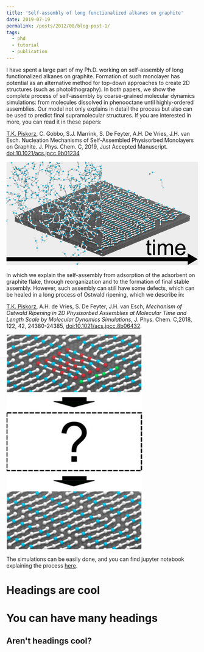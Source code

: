 ```yaml
---
title: 'Self-assembly of long functionalized alkanes on graphite'
date: 2019-07-19
permalink: /posts/2012/08/blog-post-1/
tags:
  - phd
  - tutorial
  - publication
---
```


I have spent a large part of my Ph.D. working on self-assembly of long functionalized alkanes on graphite. Formation of such monolayer has potential as an alternative method for top-down approaches to create 2D structures (such as photolithography). In both papers, we show the complete process of self-assembly by coarse-grained molecular dynamics simulations: from molecules dissolved in phenooctane until highly-ordered assemblies.  Our model not only explains in detail the process but also can be used to predict final supramolecular structures. If you are interested in more, you can read it in these papers:

<u>T.K. Piskorz</u>, C. Gobbo, S.J. Marrink, S. De Feyter, A.H. De Vries, J.H. van Esch. Nucleation Mechanisms of Self-Assembled Physisorbed Monolayers on Graphite. J. Phys. Chem. C, 2019, Just Accepted Manuscript. <a href="https://pubs.acs.org/doi/10.1021/acs.jpcc.9b01234"> doi:10.1021/acs.jpcc.9b01234</a>

![Abstract](2019-07-21-blog-post.jpeg)

In which we explain the self-assembly from adsorption of the adsorbent on graphite flake, through reorganization and to the formation of final stable assembly. However, such assembly can still have some defects, which can be healed in a long process of Ostwald ripening, which we describe in:

<u>T.K. Piskorz</u>, A.H. de Vries, S. De Feyter, J.H. van Esch, <i>Mechanism of Ostwald Ripening in 2D Physisorbed Assemblies at Molecular Time and Length Scale by Molecular Dynamics Simulations</i>, J. Phys. Chem. C,2018, 122, 42, 24380-24385, <a href="https://doi.org/10.1021/acs.jpcc.8b06432">doi:10.1021/acs.jpcc.8b06432</a>.

![Abstract](2019-07-21-blog-post-2.jpeg)

The simulations can be easily done, and you can find jupyter notebook explaining the process [here](https://github.com/tkpiskorz/md_notebooks/blob/master/graphite/Graphite_tutorial.ipynb).


Headings are cool
======

You can have many headings
======

Aren't headings cool?
------
